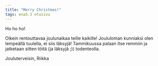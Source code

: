 ```yaml
---
title: "Merry Christmas!"
tags: ena5.3 etusivu
---
```


Ho ho ho!

Oikein rentouttavaa joulunaikaa teille kaikille! Joululoman kunniaksi olen lempeällä tuulella, ei siis läksyjä!
Tammikuussa palaan itse remmiin ja jatketaan sitten töitä (ja läksyjä ;)) todenteolla.

Jouluterveisin,
Riikka
